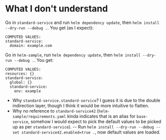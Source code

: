 # What I don't understand

Go in `standard-service` and run `helm dependency update`, then `helm install --dry-run --debug .`. You get (as I expect):

```
COMPUTED VALUES:
standard-service:
  domain: example.com
```

Go in `helm-sample`, run `helm dependency update`, then `helm install --dry-run --debug .`. You get:

```
COMPUTED VALUES:
resources: {}
standard-service:
  global: {}
  standard-service:
    env: example
```

- Why `standard-service.standard-service`? I guess it is due to the double indirection layer, though I think it would be more intuitive to flatten.
- Why no reference to `standard-service42` (`helm-sample/requirements.yaml` kinda indicates that is an alias for `base-service`, somehow I would expect to pick the default values to be picked up as per `standard-service`).
-- Run `helm install --dry-run --debug --set standard-service42.enabled=true .`, now default values are loaded.

